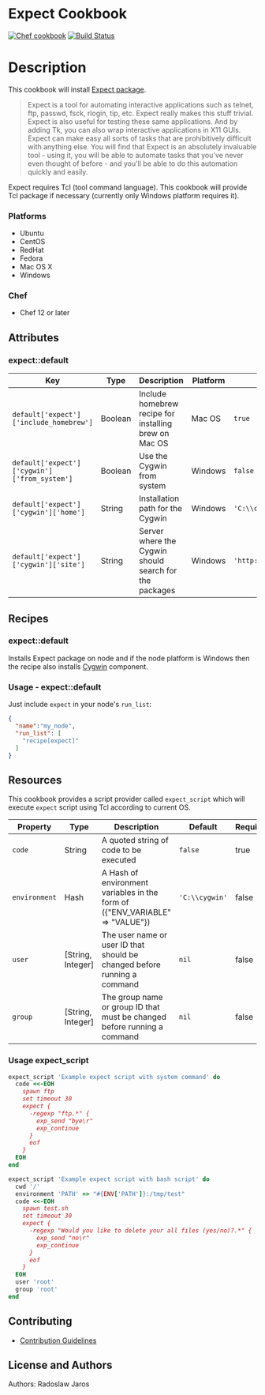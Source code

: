 # Expect Cookbook
[![Chef cookbook](https://img.shields.io/cookbook/v/expect.svg)](https://supermarket.chef.io/cookbooks/expect)
[![Build Status](https://travis-ci.org/rjaros87/chef-expect.svg?branch=master)](https://travis-ci.org/rjaros87/chef-expect)

# Description

This cookbook will install [Expect package](http://expect.sourceforge.net/).
> Expect is a tool for automating interactive applications such as telnet, ftp, passwd, fsck, rlogin, tip, etc. Expect really makes this stuff trivial. Expect is also useful for testing these same applications. And by adding Tk, you can also wrap interactive applications in X11 GUIs.
> Expect can make easy all sorts of tasks that are prohibitively difficult with anything else. You will find that Expect is an absolutely invaluable tool - using it, you will be able to automate tasks that you've never even thought of before - and you'll be able to do this automation quickly and easily.

Expect requires Tcl (tool command language). This cookbook will provide Tcl package if necessary (currently only Windows platform requires it).

### Platforms

- Ubuntu
- CentOS
- RedHat
- Fedora
- Mac OS X
- Windows

### Chef

- Chef 12 or later

## Attributes

### expect::default

| Key                                             | Type    | Description                                             | Platform | Default                            |
| ------------------------------------------------| ------- | --------------------------------------------------------| -------- | -----------------------------------|
| `default['expect']['include_homebrew']`         | Boolean | Include homebrew recipe for installing brew on Mac OS   | Mac OS   | `true`                             |
| `default['expect']['cygwin']['from_system']`    | Boolean | Use the Cygwin from system                              | Windows  | `false`                            |
| `default['expect']['cygwin']['home']`           | String  | Installation path for the Cygwin                        | Windows  | `'C:\\cygwin'`                     |
| `default['expect']['cygwin']['site']`           | String  | Server where the Cygwin should search for the packages  | Windows  | `'http://cygwin.mirrors.pair.com'` |

## Recipes

### expect::default

Installs Expect package on node and if the node platform is Windows then the recipe also installs [Cygwin](https://www.cygwin.com/) component.

### Usage - expect::default

Just include `expect` in your node's `run_list`:

```json
{
  "name":"my_node",
  "run_list": [
    "recipe[expect]"
  ]
}
```

## Resources

This cookbook provides a script provider called `expect_script` which will execute `expect` script using Tcl according to current OS. 

| Property      | Type              | Description                                                                  | Default                            | Required |
| --------------| ----------------- | ---------------------------------------------------------------------------- | -----------------------------------| -------- |
| `code`        | String            | A quoted string of code to be executed                                       | `false`                            | true     |
| `environment` | Hash              | A Hash of environment variables in the form of ({"ENV_VARIABLE" => "VALUE"}) | `'C:\\cygwin'`                     | false    |
| `user`        | [String, Integer] | The user name or user ID that should be changed before running a command     | `nil`                              | false    |
| `group`       | [String, Integer] | The group name or group ID that must be changed before running a command     | `nil`                              | false    |

### Usage expect_script

```ruby
expect_script 'Example expect script with system command' do
  code <<-EOH
    spawn ftp
    set timeout 30
    expect {
      -regexp "ftp.*" {
        exp_send "bye\r"
        exp_continue
      }
      eof
    }
  EOH
end
```

```ruby
expect_script 'Example expect script with bash script' do
  cwd '/'
  environment 'PATH' => "#{ENV['PATH']}:/tmp/test"
  code <<-EOH
    spawn test.sh
    set timeout 30
    expect {
      -regexp "Would you like to delete your all files (yes/no)?.*" {
        exp_send "no\r"
        exp_continue
      }
      eof
    }
  EOH
  user 'root'
  group 'root'
end
```

## Contributing

* [Contribution Guidelines](https://github.com/rjaros87/chef-expect/blob/master/CONTRIBUTING.md)

## License and Authors

Authors: Radoslaw Jaros

